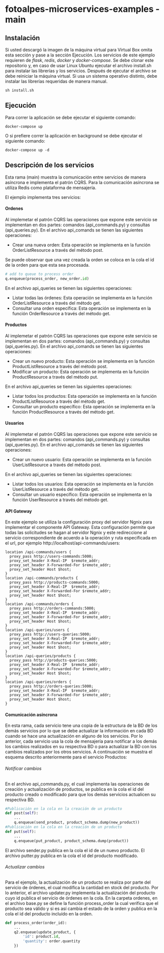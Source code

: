 # fotoalpes-microservices-examples - main

## Instalación

Si usted descargó la imagen de la máquina virtual para Virtual Box omita esta sección y pase a la sección Ejecución. Los servicios de este ejemplo requieren de *flask*, *redis*, *docker* y *docker-compose*. Se debe clonar este repositorio y, en caso de usar Linux Ubuntu ejecutar el archivo install.sh para instalar las librerías y los servicios. Después de ejecutar el archivo se debe reiniciar la máquina virtual. Si usa un sistema operativo distinto, debe instalar las librerías requeridas de manera manual.

```
sh install.sh
```

## Ejecución

Para correr la aplicación se debe ejecutar el siguiente comando:


```
docker-compose up
```

O si prefiere correr la aplicación en background se debe ejecutar el siguiente comando:

```
docker-compose up -d
```



## Descripción de los servicios

Esta rama (main) muestra la comunicación entre servicios de manera asíncrona e implementa el patrón CQRS. Para la comunicación asíncrona se utiliza Redis como plataforma de mensajería.

El ejemplo implementa tres servicios:

#### Ordenes

Al implemetar el patrón CQRS las operaciones que expone este servicio se implementan en dos partes:   comandos (api_commands.py) y consultas (api_queries.py). En el archivo api_comands se tienen las siguientes operaciones:

- Crear una nueva orden: Esta operación se implementa en la función OrderListResource a través del método post.

Se puede observar que una vez creada la orden se coloca en la cola el id de la orden para que esta sea procesada.

```python
# add to queue to process order
q.enqueue(process_order, new_order.id)
```

En el archivo api_queries se tienen las siguientes operaciones:

- Listar todas las órdenes: Esta operación se implementa en la función OrderListResource a través del método get.
- Consultar una orden específica: Esta operación se implementa en la función OrderResource a través del método get.

#### Productos

Al implemetar el patrón CQRS las operaciones que expone este servicio se implementan en dos partes:   comandos (api_commands.py) y consultas (api_queries.py). En el archivo api_comands se tienen las siguientes operaciones:

- Crear un nuevo producto: Esta operación se implementa en la función ProductListResource a través del método post.
- Modificar un producto: Esta operación se implementa en la función ProductResource a través del método put.

En el archivo api_queries se tienen las siguientes operaciones:

- Listar todos los productos: Esta operación se implementa en la función ProductListResource a través del método get.
- Consultar un producto específico: Esta operación se implementa en la función ProductResource a través del método get.

#### Usuarios

Al implemetar el patrón CQRS las operaciones que expone este servicio se implementan en dos partes:   comandos (api_commands.py) y consultas (api_queries.py). En el archivo api_comands se tienen las siguientes operaciones:

- Crear un nuevo usuario: Esta operación se implementa en la función UserListResource a través del método post.

En el archivo api_queries se tienen las siguientes operaciones:

- Listar todos los usuarios: Esta operación se implementa en la función UserListResource a través del método get.
- Consultar un usuario específico: Esta operación se implementa en la función UserResource a través del método get.

#### API Gateway

En este ejemplo se utiliza la configuración proxy del servidor Ngnix para implementar el componente API Gateway. Esta configuración permite que todas las solicitudes se hagan al servidor Ngnix y este redireccione al servicio correspondiente de acuerdo a la operación y ruta especificada en el url, por ejemplo http://localhost/api-commands/users:

```
location /api-commands/users {
  proxy_pass http://users-commands:5000;
  proxy_set_header X-Real-IP  $remote_addr;
  proxy_set_header X-Forwarded-For $remote_addr;
  proxy_set_header Host $host;
}
location /api-commands/products {
  proxy_pass http://products-commands:5000;
  proxy_set_header X-Real-IP  $remote_addr;
  proxy_set_header X-Forwarded-For $remote_addr;
  proxy_set_header Host $host;
}
location /api-commands/orders {
  proxy_pass http://orders-commands:5000;
  proxy_set_header X-Real-IP  $remote_addr;
  proxy_set_header X-Forwarded-For $remote_addr;
  proxy_set_header Host $host;
}
location /api-queries/users {
  proxy_pass http://users-queries:5000;
  proxy_set_header X-Real-IP  $remote_addr;
  proxy_set_header X-Forwarded-For $remote_addr;
  proxy_set_header Host $host;
}
location /api-queries/products {
  proxy_pass http://products-queries:5000;
  proxy_set_header X-Real-IP  $remote_addr;
  proxy_set_header X-Forwarded-For $remote_addr;
  proxy_set_header Host $host;
}
location /api-queries/orders {
  proxy_pass http://orders-queries:5000;
  proxy_set_header X-Real-IP  $remote_addr;
  proxy_set_header X-Forwarded-For $remote_addr;
  proxy_set_header Host $host;
}
```

#### Comunicación asíncrona

En esta rama, cada servicio tene una copia de la estructura de la BD de los demás servicios por lo que se debe actualizar la información en cada BD cuando se hace una actualización en alguno de los servicios. Por lo anterior, cada servicio usa la cola de mensajería para notificar a los demás los cambios realizados en su respectiva BD o para actualizar la BD con los cambios realizados por los otros servicios. A continuación se muestra el esquema descrito anteriormente para el servicio Productos:

###### Notificar cambios

En el archivo api_commands.py, el cual implementa las operaciones de creación y actualización de productos, se publica en la cola el id del producto creado o modificado para que los demás servicios actualicen su respectiva BD.

```python
#Publicación en la cola en la creación de un producto
def post(self):
    ...
	q.enqueue(send_product, product_schema.dump(new_product))
#Publicación en la cola en la creación de un producto
def put(self):
    ...
	q.enqueue(put_product, product_schema.dump(product))
```

El archivo sender.py publica en la cola el id de un nuevo producto. El archivo putter.py publica en la cola el id del producto modificado.

###### Actualizar cambios

Para el ejemplo, la actualización de un producto se realiza por parte del servicio de órdenes, el cual modifica la cantidad en stock del producto. Por lo anterior, el archivo updater.py implementa la actualización del producto cuyo id publica el servicio de órdenes en la cola. En la carpeta ordenes, en el archivo base.py se define la función process_order la cual verifica que el producto sea válido y si es así cambia el estado de la orden y publica en la cola el id del producto incluído en la orden.

```python
def process_order(order_id):
	...
	q2.enqueue(update_product, {
		'id': product.id,
		'quantity': order.quantity
	})
```

